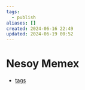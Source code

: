 ```yaml
---
tags:
  - publish
aliases: []
created: 2024-06-16 22:49
updated: 2024-06-19 00:52
---
```

# Nesoy Memex
- [tags](https://nesoy.github.io/memex/tags)